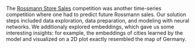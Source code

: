 The [Rossmann Store Sales](https://www.kaggle.com/c/rossmann-store-sales) competition was another time-series competition where one had to predict future Rossmann sales. Our solution steps included data exploration, data preparation, and modeling with neural networks. We additionaly explored embeddings, which gave us some interesting insights: for example, the embeddings of cities learned by the model and visualized on a 2D plot exactly resembled the map of Germany.
